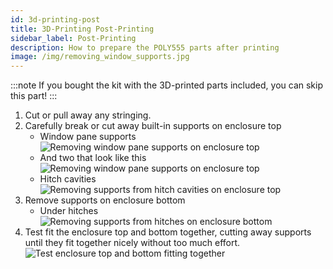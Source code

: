 ```yaml
---
id: 3d-printing-post
title: 3D-Printing Post-Printing
sidebar_label: Post-Printing
description: How to prepare the POLY555 parts after printing
image: /img/removing_window_supports.jpg
---
```


:::note
If you bought the kit with the 3D-printed parts included, you can skip this part!
:::

1. Cut or pull away any stringing.
2. Carefully break or cut away built-in supports on enclosure top
   - Window pane supports ![Removing window pane supports on enclosure top](/img/removing_window_supports.jpg)
   - And two that look like this ![Removing window pane supports on enclosure top](/img/removing_window_supports_2.jpg)
   - Hitch cavities ![Removing supports from hitch cavities on enclosure top](/img/removing_hitch_cavity_supports.jpg)
3. Remove supports on enclosure bottom
   - Under hitches ![Removing supports from hitches on enclosure bottom](/img/removing_hitch_supports.jpg)
4. Test fit the enclosure top and bottom together, cutting away supports until they fit together nicely without too much effort.
   ![Test enclosure top and bottom fitting together](/img/testing_hitch_fit.jpg)
